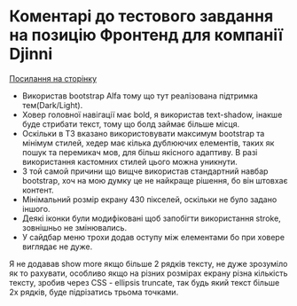 # Коментарі до тестового завдання на позицію Фронтенд для компанії Djinni

[Посилання на сторінку](https://resoursa.github.io/Djinni_Test/build/)

- Використав bootstrap Alfa тому що тут реалізована підтримка тем(Dark/Light).
- Ховер головної навігації має bold, я використав text-shadow, інакше буде стрибати текст, тому що болд займає більше місця.
- Оскільки в ТЗ вказано використовувати максимум bootstrap та мінімум стилей, хедер має кілька дублюючих елементів, таких як пошук та перемикач мов, для більш якісного адаптиву. В разі використання кастомних стилей цього можна уникнути.
- З той самой причини що вищче використав стандартний навбар bootstrap, хоч на мою думку це не найкраще рішення, бо він штовхає контент.
- Мінімальний розмір екрану 430 пікселей, оскільки не було задано іншого.
- Деякі іконки були модифіковані щоб запобігти використання stroke, зовнішньо не змінювались.
- У сайдбар меню трохи додав оступу між елементами бо при ховере виглядає не дуже.

Я не додавав show more якщо більше 2 рядків тексту, не дуже зрозуміло як то рахувати, особливо якщо на різних розмірах екрану різна кількість тексту, зробив через CSS - ellipsis truncate, так будь який текст більше 2х рядків, буде підрізатись трьома точками.
